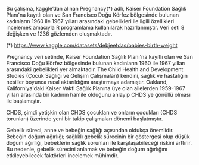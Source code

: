 Bu çalışma, kaggle’dan alınan Pregnancy(*) adlı,  Kaiser Foundation Sağlık Planı'na kayıtlı olan ve San Francisco Doğu Körfez bölgesinde bulunan kadınların 1960 ile 1967 yılları arasındaki gebelikleri ile ilgili özellikleri incelemek amacıyla R programlama kullanılarak hazırlanmıştır. Veri seti 8 değişken ve 1236 gözlemden oluşmaktadır.

(*)  <https://www.kaggle.com/datasets/debjeetdas/babies-birth-weight>


Pregnancy veri setinde, Kaiser Foundation Sağlık Planı'na kayıtlı olan ve San Francisco Doğu Körfez bölgesinde bulunan kadınların 1960 ile 1967 yılları arasındaki gebelikleri yer almaktadır. 
The Child Health and Development Studies (Çocuk Sağlığı ve Gelişim Çalışmaları) kendini, sağlık ve hastalığın nesiller boyunca nasıl aktarıldığını araştırmaya adamıştır. Oakland, Kaliforniya'daki Kaiser Vakfı Sağlık Planına üye olan ailelerden 1959-1967 yılları arasında bir kadının hamile olduğunu anlayıp CHDS'ye gönüllü olması ile başlamıştır. 

CHDS, şimdi yetişkin olan CHDS çocukları ve onların çocukları (CHDS torunları) üzerinde yeni bir takip çalışmaları dönemi başlatmıştır. 

Gebelik süreci, anne ve bebeğin sağlığı açısından oldukça önemlidir. Bebeğin doğum ağırlığı; sağlıklı gebelik sürecinin bir göstergesi olup düşük doğum ağırlığı, bebeklerin sağlık sorunları ile karşılaşabileceği riskini arttırır. Bu nedenle, gebelik sürecini anlamak ve bebeğin doğum ağırlığını etkileyebilecek faktörleri incelemek mühimdir.
 
